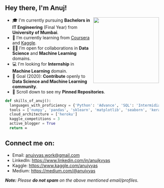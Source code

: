 ## Hey there, I'm Anuj!
<img align='right' src="https://image.freepik.com/free-vector/coding-concept-illustration_114360-1155.jpg" width="215">

- 🎓 I'm currently pursuing **Bachelors in IT Engineering** (Final Year) from **University of Mumbai**.
- 🌱 I’m currently learning from [Coursera](https://www.coursera.org/) and [Kaggle](https://www.kaggle.com/).
- 🤝🏻 I’m open for collaborations in **Data Science** and **Machine Learning** domains.
- 💻 I'm looking for **Internship** in **Machine Learning** domain.
- 🥅 Goal (2020): **Contribute** openly to **Data Science and Machine Learning community**.
- 📌 Scroll down to see my **Pinned Repositories**.

```python
def skills_of_anuj():
  languages_with_proficiency = {'Python': 'Advance', 'SQL': 'Intermidiate', 'HTML': 'Intermidiate', 'CSS': 'Beginner'}
  tools = ['numpy', 'pandas', 'sklearn', 'matplotlib', 'seaborn', 'keras', 'flask']
  cloud_architecture = ['heroku']
  kaggle_competitions = 3
  active_blogger = True
  return ∞
```

## Connect me on:
- Email: anujvyas.work@gmail.com
- LinkedIn: https://www.linkedin.com/in/anujkvyas
- Kaggle: https://www.kaggle.com/anujvyas
- Medium: https://medium.com/@anujvyas

_**Note:** Please **do not spam** on the above mentioned email/profiles._
